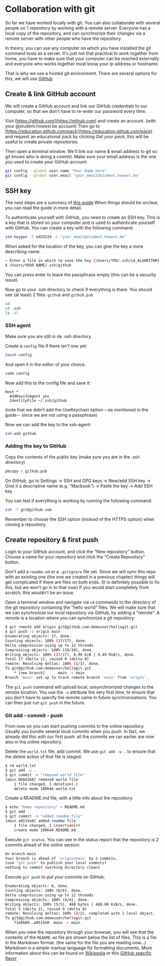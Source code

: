 # Collaboration with git

So far we have worked locally with git. You can also collaborate with several people on 1 repository by working with a remote server. Everyone has a local copy of the repository, and can synchronize their changes via a remote server with other people who have the repository.

In theory, you can use any computer on which you have installed the git command tools as a server. It's just not that practical to work together from home, you have to make sure that your computer can be reached externally and everyone who works together must know your ip address or hostname.

That is why we use a hosted git environment. There are several options for this, we will use [GitHub](https://github.com/)

## Create & link GitHub account

We will create a GitHub account and link our GitHub credentials to our computer, so that we don't have to re-enter our password every time.

Visit [https://github.com](https://github.com) and create an account. (with your @student.howest.be account) Then go to [https://education.github.com/pack](https://education.github.com/pack) and request an educational pack by clicking _Get your pack_, this will be useful to create private repositories.

Then open a terminal window. We'll link our name & email address to git so git knows who is doing a commit. Make sure your email address is the one you used to create your GitHub account:

```bash
git config --global user.name "Your Name Here"
git config --global user.email "your_email@student.howest.be"
```

## SSH key

The next steps are a summary of [this guide](https://docs.github.com/en/authentication/connecting-to-github-with-ssh) When things should be unclear, you can read the guide in more detail.

To authenticate yourself with GitHub, you need to create an SSH key. This is a key that is stored on your computer and is used to authenticate yourself with GitHub. You can create a key with the following command:

```bash
ssh-keygen -t ed25519 -C "your_email@student.howest.be"
```

When asked for the location of the key, you can give the key a more describing name:

```bash
> Enter a file in which to save the key (/Users/YOU/.ssh/id_ALGORITHM):
$ /Users/YOUR NAME/.ssh/github
```

You can press enter to leave the passphrase empty (this can be a security issue).

Now go to your .ssh directory to check if everything is there. You should see (at least) 2 files: `github` and `github.pub`

```bash
cd
cd .ssh
ls -al
```

### SSH agent

Make sure you are still in de .ssh directory.

Create a `config` file if there isn't one yet:

```bash
touch config
```

And open it in the editor of your choice.

```bash
code config
```

Now add this to the config file and save it:

```config
Host *
  AddKeysToAgent yes
  IdentityFile ~/.ssh/github
```

(note that we didn't add the UseKeychain option --as mentioned in the guide-- since we are not using a passphrase)

Now we can add the key to the ssh-agent:

```bash
ssh-add github
```

### Adding the key to GitHub

Copy the contents of the public key (make sure you are in the .ssh directory)

```bash
pbcopy < github.pub
```

On GitHub, go to Settings → SSH and GPG keys → New/add SSH key → Give it a descriptive name (e.g. "Macbook") → Paste the key → Add SSH key

You can test if everything is working by running the following command:

```bash
ssh -T git@github.com
```

Remember to choose the SSH option (instead of the HTTPS option) when cloning a repository.

## Create repository & first push

Login to your GitHub account, and click the "New repository" button. Choose a name for your repository and click the "Create Repository" button.

Don't add a `readme.md` or a `.gitignore` file yet. Since we will sync this repo with an existing one (the one we created in a previous chapter) things will get complicated if there are files on both ends. (It is definitely possible to fix this, but we won't go in to that now) If you would start completely from scratch, this wouldn't be an issue.

Open a terminal window and navigate via `cd` commands to the directory of the git repository containing the "hello world" files. We will make sure that we can synchronize our local repository via GitHub, by adding a "remote". A remote is a location where you can synchronize a git repository:

```bash
$ git remote add origin git@github.com:demouser/hellogit.git
$ git push -u origin main
Enumerating objects: 17, done.
Counting objects: 100% (17/17), done.
Delta compression using up to 12 threads
Compressing objects: 100% (10/10), done.
Writing objects: 100% (17/17), 8.98 KiB | 4.49 MiB/s, done.
Total 17 (delta 1), reused 0 (delta 0)
remote: Resolving deltas: 100% (1/1), done.
To git@github.com:demouser/hellogit.git
    * [new branch]      main -> main
Branch 'main' set up to track remote branch 'main' from 'origin'.
```

The `git push` command will upload local, unsynchronized changes to the remote location. You use the `-u` attribute the very first time, to ensure that you don't have to specify the remote name in future synchronizations. You can then just run `git push` in the future.

### Git add - commit - push

From now on you can start pushing commits to the online repository. Usually you bundle several local commits when you push. In fact, we already did this with our first push: all the commits we ran earlier are now also in the online repository.

Delete the `world.txt` file, add commit. We use `git add -u .` to ensure that the delete action of that file is staged:

```bash
$ rm world.txt
$ git add -u .
$ git commit -m "removed world file"
[main 0b0d3b8] removed world file
    1 file changed, 1 deletion(-)
    delete mode 100644 world.txt
```

Create a README.md file, with a little info about the repository:

```bash
$ echo "Demo repository" > README.md
$ git add .
$ git commit -m "added readme file"
[main a8515e0] added readme file
    1 file changed, 1 insertion(+)
    create mode 100644 README.md
```

Execute `git status`. You can see in the status report that the repository is 2 commits ahead of the online version:

```bash
On branch main
Your branch is ahead of 'origin/main' by 2 commits.
(use "git push" to publish your local commits)
nothing to commit (working directory clean)
```

Execute `git push` to put your commits on GitHub:

```bash
Enumerating objects: 6, done.
Counting objects: 100% (6/6), done.
Delta compression using up to 12 threads
Compressing objects: 100% (4/4), done.
Writing objects: 100% (5/5), 488 bytes | 488.00 KiB/s, done.
Total 5 (delta 2), reused 0 (delta 0)
remote: Resolving deltas: 100% (2/2), completed with 1 local object.
To git@github.com:demouser/hellogit.git
    f1e8b69..a8515e0  main -> main
```

When you view the repository through your browser, you will see that the contents of the `README.md` file are shown below the list of files. This is a file in the Markdown format. (the same for the file you are reading now...) Markdown is a simple markup language for formatting documents. More information about this can be found on [Wikipedia](http://en.wikipedia.org/wiki/Markdown) or this [GitHub specific flavor](https://docs.github.com/en/get-started/writing-on-github/getting-started-with-writing-and-formatting-on-github/basic-writing-and-formatting-syntax)
